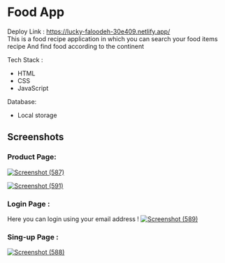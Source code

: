 # Food App

Deploy Link :
https://lucky-faloodeh-30e409.netlify.app/
<br>
This is a food recipe application in which you can search your food items recipe
And find food according to the continent

Tech Stack :

- HTML
- CSS
- JavaScript

Database:

- Local storage

## Screenshots

### Product Page:

<a href="https://im.ge/i/SZLUs1"><img src="https://i.im.ge/2022/12/05/SZLUs1.Screenshot-587.png" alt="Screenshot (587)" border="0" /></a>

<a href="https://im.ge/i/SZL1zM"><img src="https://i.im.ge/2022/12/05/SZL1zM.Screenshot-591.png" alt="Screenshot (591)" border="0" /></a>

### Login Page :

Here you can login using your email address !
<a href="https://im.ge/i/SZLhtf"><img src="https://i.im.ge/2022/12/05/SZLhtf.Screenshot-589.png" alt="Screenshot (589)" border="0" /></a>

### Sing-up Page :

<a href="https://im.ge/i/SZL7Uq"><img src="https://i.im.ge/2022/12/05/SZL7Uq.Screenshot-588.png" alt="Screenshot (588)" border="0" /></a>


